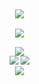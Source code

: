 <h1 align="center">
  <a href="https://github.com/hz157">
    <img src="https://readme-typing-svg.herokuapp.com?lines=console.log(Hello+World);Have+a+nice+day%2C+hz157!&center=true&size=27">
  </a>
</h1>

<div align="center" ><img order-radius="100px" src="https://cdn.jsdelivr.net/gh/sun0225SUN/photos/images/202108300019556.gif"/></div>
<br>

<div align="center">
	<img src="https://activity-graph.herokuapp.com/graph?username=hz157&theme=xcode" />
</div>

<div align="center">
	<img  src="https://visitor-badge.glitch.me/badge?page_id=hz157" />
	<img  src="https://visitor-badge.glitch.me/badge?page_id=hz157" />
</div>

<div align="center">
	<img src="https://metrics.lecoq.io/hz157?template=classic&config.timezone=Asia%2FShanghai">
</div>

<!--
**hz157/hz157** is a ✨ _special_ ✨ repository because its `README.md` (this file) appears on your GitHub profile.

Here are some ideas to get you started:

- 🔭 I’m currently working on ...
- 🌱 I’m currently learning ...
- 👯 I’m looking to collaborate on ...
- 🤔 I’m looking for help with ...
- 💬 Ask me about ...
- 📫 How to reach me: ...
- 😄 Pronouns: ...
- ⚡ Fun fact: ...
-->
